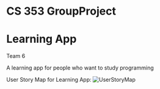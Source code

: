 # CS 353 GroupProject
<h1><b>Learning App</b></h1>
Team 6

A learning app for people who want to study programming

User Story Map for Learning App:
![UserStoryMap](https://github.com/group6LearningApp/GroupProject/blob/master/UserStoryMapFramework4.jpg)
